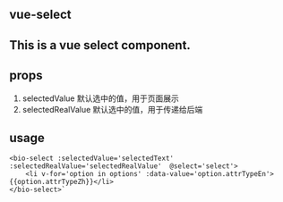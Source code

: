 ## vue-select

This is a vue select component.
---

## props

1. selectedValue   默认选中的值，用于页面展示
2. selectedRealValue 默认选中的值，用于传递给后端

## usage

  	<bio-select :selectedValue='selectedText' :selectedRealValue='selectedRealValue'  @select='select'>
    	<li v-for='option in options' :data-value='option.attrTypeEn'>{{option.attrTypeZh}}</li>
  	</bio-select>`


